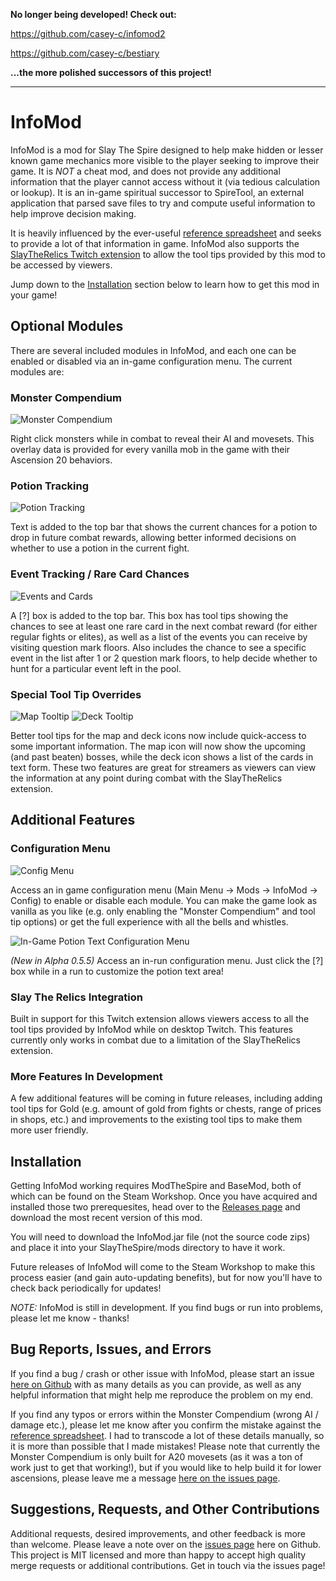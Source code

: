 **No longer being developed! Check out:**

https://github.com/casey-c/infomod2 

https://github.com/casey-c/bestiary 

**...the more polished successors of this project!**

---


# InfoMod

InfoMod is a mod for Slay The Spire designed to help make hidden or lesser known game mechanics more visible to the player seeking to improve their game. It is *NOT* a cheat mod, and does not provide any additional information that the player cannot access without it (via tedious calculation or lookup). It is an in-game spiritual successor to SpireTool, an external application that parsed save files to try and compute useful information to help improve decision making. 

It is heavily influenced by the ever-useful [reference spreadsheet](https://docs.google.com/spreadsheets/d/1ZsxNXebbELpcCi8N7FVOTNGdX_K9-BRC_LMgx4TORo4/edit#gid=1146624812) and seeks to provide a lot of that information in game. InfoMod also supports the [SlayTheRelics Twitch extension](https://steamcommunity.com/sharedfiles/filedetails/?id=1989770578) to allow the tool tips provided by this mod to be accessed by viewers.

Jump down to the [Installation](#installation) section below to learn how to get this mod in your game!

## Optional Modules

There are several included modules in InfoMod, and each one can be enabled or disabled via an in-game configuration menu. The current modules are:

### Monster Compendium

![Monster Compendium](readme_images/monster.png)

Right click monsters while in combat to reveal their AI and movesets. This overlay data is provided for every vanilla mob in the game with their Ascension 20 behaviors.

### Potion Tracking

![Potion Tracking](readme_images/potion.png)

Text is added to the top bar that shows the current chances for a potion to drop in future combat rewards, allowing better informed decisions on whether to use a potion in the current fight.

### Event Tracking / Rare Card Chances

![Events and Cards](readme_images/event.png)

A [?] box is added to the top bar. This box has tool tips showing the chances to see at least one rare card in the next combat reward (for either regular fights or elites), as well as a list of the events you can receive by visiting question mark floors. Also includes the chance to see a specific event in the list after 1 or 2 question mark floors, to help decide whether to hunt for a particular event left in the pool.

### Special Tool Tip Overrides

![Map Tooltip](readme_images/boss.png)
![Deck Tooltip](readme_images/deck.png)

Better tool tips for the map and deck icons now include quick-access to some important information. The map icon will now show the upcoming (and past beaten) bosses, while the deck icon shows a list of the cards in text form. These two features are great for streamers as viewers can view the information at any point during combat with the SlayTheRelics extension.

## Additional Features

### Configuration Menu

![Config Menu](readme_images/config.png)

Access an in game configuration menu (Main Menu -> Mods -> InfoMod -> Config) to enable or disable each module. You can make the game look as vanilla as you like (e.g. only enabling the "Monster Compendium" and tool tip options) or get the full experience with all the bells and whistles.

![In-Game Potion Text Configuration Menu](readme_images/custom_potion_text.png)

*(New in Alpha 0.5.5)* Access an in-run configuration menu. Just click the [?] box while in a run to customize the potion text area!

### Slay The Relics Integration

Built in support for this Twitch extension allows viewers access to all the tool tips provided by InfoMod while on desktop Twitch. This features currently only works in combat due to a limitation of the SlayTheRelics extension.

### More Features In Development

A few additional features will be coming in future releases, including adding tool tips for Gold (e.g. amount of gold from fights or chests, range of prices in shops, etc.) and improvements to the existing tool tips to make them more user friendly.


## Installation

Getting InfoMod working requires ModTheSpire and BaseMod, both of which can be found on the Steam Workshop. Once you have acquired and installed those two prerequesites, head over to the [Releases page](https://github.com/casey-c/spiretool-infomod/releases) and download the most recent version of this mod.

You will need to download the InfoMod.jar file (not the source code zips) and place it into your SlayTheSpire/mods directory to have it work. 

Future releases of InfoMod will come to the Steam Workshop to make this process easier (and gain auto-updating benefits), but for now you'll have to check back periodically for updates!

*NOTE:* InfoMod is still in development. If you find bugs or run into problems, please let me know - thanks!

## Bug Reports, Issues, and Errors

If you find a bug / crash or other issue with InfoMod, please start an issue [here on Github](https://github.com/casey-c/spiretool-infomod/issues) with as many details as you can provide, as well as any helpful information that might help me reproduce the problem on my end.

If you find any typos or errors within the Monster Compendium (wrong AI / damage etc.), please let me know after you confirm the mistake against the [reference spreadsheet](https://docs.google.com/spreadsheets/d/1ZsxNXebbELpcCi8N7FVOTNGdX_K9-BRC_LMgx4TORo4/edit#gid=1146624812). I had to transcode a lot of these details manually, so it is more than possible that I made mistakes! Please note that currently the Monster Compendium is only built for A20 movesets (as it was a ton of work just to get that working!), but if you would like to help build it for lower ascensions, please leave me a message [here on the issues page](https://github.com/casey-c/spiretool-infomod/issues).

## Suggestions, Requests, and Other Contributions

Additional requests, desired improvements, and other feedback is more than welcome. Please leave a note over on the [issues page](https://github.com/casey-c/spiretool-infomod/issues) here on Github. This project is MIT licensed and more than happy to accept high quality merge requests or additional contributions. Get in touch via the issues page!
